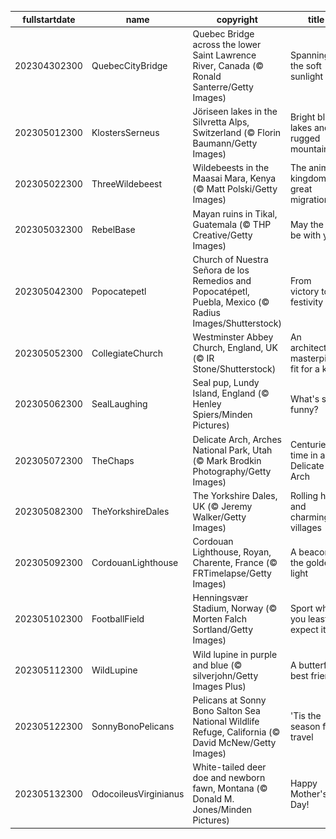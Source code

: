 |fullstartdate|name|copyright|title|image|
|--|--|--|--|--|
202304302300|QuebecCityBridge|Quebec Bridge across the lower Saint Lawrence River, Canada (© Ronald Santerre/Getty Images)|Spanning the soft sunlight|![](/en-GB/2023/05/202304302300QuebecCityBridge.jpg)|
202305012300|KlostersSerneus|Jöriseen lakes in the Silvretta Alps, Switzerland (© Florin Baumann/Getty Images)|Bright blue lakes and rugged mountains|![](/en-GB/2023/05/202305012300KlostersSerneus.jpg)|
202305022300|ThreeWildebeest|Wildebeests in the Maasai Mara, Kenya (© Matt Polski/Getty Images)|The animal kingdom's great migration|![](/en-GB/2023/05/202305022300ThreeWildebeest.jpg)|
202305032300|RebelBase|Mayan ruins in Tikal, Guatemala (© THP Creative/Getty Images)|May the 4th be with you|![](/en-GB/2023/05/202305032300RebelBase.jpg)|
202305042300|Popocatepetl|Church of Nuestra Señora de los Remedios and Popocatépetl, Puebla, Mexico (© Radius Images/Shutterstock)|From victory to festivity|![](/en-GB/2023/05/202305042300Popocatepetl.jpg)|
202305052300|CollegiateChurch|Westminster Abbey Church, England, UK (© IR Stone/Shutterstock)|An architectural masterpiece fit for a king|![](/en-GB/2023/05/202305052300CollegiateChurch.jpg)|
202305062300|SealLaughing|Seal pup, Lundy Island, England (© Henley Spiers/Minden Pictures)|What's so funny?|![](/en-GB/2023/05/202305062300SealLaughing.jpg)|
202305072300|TheChaps|Delicate Arch, Arches National Park, Utah (© Mark Brodkin Photography/Getty Images)|Centuries of time in a Delicate Arch|![](/en-GB/2023/05/202305072300TheChaps.jpg)|
202305082300|TheYorkshireDales|The Yorkshire Dales, UK (© Jeremy Walker/Getty Images)|Rolling hills and charming villages|![](/en-GB/2023/05/202305082300TheYorkshireDales.jpg)|
202305092300|CordouanLighthouse|Cordouan Lighthouse, Royan, Charente, France (© FRTimelapse/Getty Images)|A beacon in the golden light|![](/en-GB/2023/05/202305092300CordouanLighthouse.jpg)|
202305102300|FootballField|Henningsvær Stadium, Norway (© Morten Falch Sortland/Getty Images)|Sport where you least expect it|![](/en-GB/2023/05/202305102300FootballField.jpg)|
202305112300|WildLupine|Wild lupine in purple and blue (© silverjohn/Getty Images Plus)|A butterfly's best friend|![](/en-GB/2023/05/202305112300WildLupine.jpg)|
202305122300|SonnyBonoPelicans|Pelicans at Sonny Bono Salton Sea National Wildlife Refuge, California (© David McNew/Getty Images)|'Tis the season for travel|![](/en-GB/2023/05/202305122300SonnyBonoPelicans.jpg)|
202305132300|OdocoileusVirginianus|White-tailed deer doe and newborn fawn, Montana (© Donald M. Jones/Minden Pictures)|Happy Mother's Day!|![](/en-GB/2023/05/202305132300OdocoileusVirginianus.jpg)|
